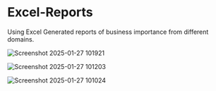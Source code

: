 # Excel-Reports
Using Excel Generated reports of business importance from different domains.

![Screenshot 2025-01-27 101921](https://github.com/user-attachments/assets/2c2e572f-5eb5-41b5-8dbc-14b14997317c)

![Screenshot 2025-01-27 101203](https://github.com/user-attachments/assets/c6cf577e-8c03-48ee-9583-4e99d4cb9583)

![Screenshot 2025-01-27 101024](https://github.com/user-attachments/assets/d54ce571-9039-497b-a9a1-a9a2745ff767)



